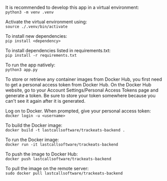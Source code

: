 It is recommended to develop this app in a virtual environment:<br>
```python3 -m venv .venv```

Activate the virtual environment using:<br>
```source ./.venv/bin/activate```

To install new dependencies:<br>
```pip install <dependency>```

To install dependencies listed in requirements.txt:<br>
```pip install -r requirements.txt```

To run the app natively:<br>
```python3 app.py```

To store or retrieve any container images from Docker Hub, you first need to get
a personal access token from Docker Hub.  On the Docker Hub website, go to your 
Account Settings/Personal Access Tokens page and generate a token.  Be sure to 
store your token somewhere because you can't see it again after it is generated.<br>

Log on to Docker.  When prompted, give your personal access token:<br>
```docker login -u <username>```

To build the Docker image:<br>
```docker build -t lastcallsoftware/trackeats-backend .```

To run the Docker image:<br>
```docker run -it lastcallsoftware/trackeats-backend```

To push the image to Docker Hub:<br>
```docker push lastcallsoftware/trackeats-backend```

To pull the image on the remote server:<br>
```sudo docker pull lastcallsoftware/trackeats-backend```
